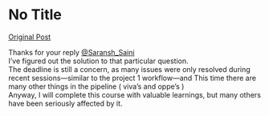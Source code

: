# No Title

[Original Post](https://discourse.onlinedegree.iitm.ac.in/t/169029/149)

<p>Thanks for your reply <a class="mention" href="/u/saransh_saini">@Saransh_Saini</a><br>
I’ve figured out the solution to that particular question.<br>
The deadline is still a concern, as many issues were only resolved during recent sessions—similar to the project 1 workflow—and This time there are many other things in the pipeline ( viva’s and oppe’s )<br>
Anyway, I will complete this course with valuable learnings, but many others have been seriously affected by it.</p>